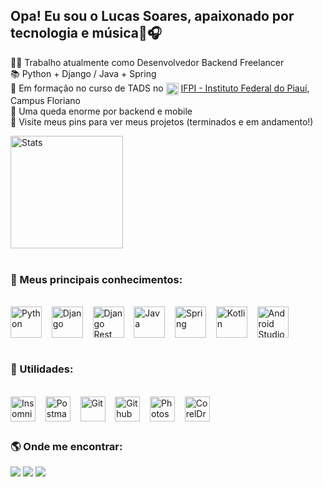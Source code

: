 ## Opa! Eu sou o Lucas Soares, apaixonado por tecnologia e música🤖🎧

👨‍💻 Trabalho atualmente como Desenvolvedor Backend Freelancer
<br>
📚 Python + Django / Java + Spring
<br>
🏫 Em formação no curso de TADS no <img align="center" alt="IFPI" height="20" src="https://i.ibb.co/rFSrQBd/ifpi.png"> <a href="https://www.ifpi.edu.br/">IFPI - Instituto Federal do Piauí</a>, Campus Floriano
<br>
🤔 Uma queda enorme por backend e mobile
<br>
📲 Visite meus pins para ver meus projetos (terminados e em andamento!)

<div style="display: inline_block">
<img align="center" alt="Stats" height="180em" src=https://vercel-stats-mij1.vercel.app/api?username=soareslucas9090&count_private=true&show_icons=true&theme=transparent>
</div>
<br>
<h3>🚀 Meus principais conhecimentos:</h3>
<div style="display: inline_block"><br>
  <a href = "https://www.python.org/"><img align="center" alt="Python" width="50" src="https://cdn.jsdelivr.net/gh/devicons/devicon/icons/python/python-original.svg"></a><span>&nbsp;&nbsp;&nbsp;</span>
  <a href = "https://www.djangoproject.com/"><img align="center" alt="Django" width="50" src="https://cdn.worldvectorlogo.com/logos/django.svg"></a><span>&nbsp;&nbsp;&nbsp;</span>
  <a href = "https://www.django-rest-framework.org/"><img align="center" alt="Django Rest Framework" height="50" src="https://i.imgur.com/dcVFAeV.png"></a><span>&nbsp;&nbsp;&nbsp;</span>
  <a href = "https://www.java.com/pt-BR/download/help/whatis_java.html"><img align="center" alt="Java" width="50" src="https://cdn.jsdelivr.net/gh/devicons/devicon@latest/icons/java/java-plain.svg"></a><span>&nbsp;&nbsp;&nbsp;</span>
  <a href = "https://spring.io/"><img align="center" alt="Spring" width="50" src="https://cdn.jsdelivr.net/gh/devicons/devicon@latest/icons/spring/spring-original.svg"></a><span>&nbsp;&nbsp;&nbsp;</span>
  <a href = "https://kotlinlang.org/"><img align="center" alt="Kotlin" width="50" src="https://cdn.jsdelivr.net/gh/devicons/devicon/icons/kotlin/kotlin-original.svg"></a><span>&nbsp;&nbsp;&nbsp;</span>
  <a href = "https://developer.android.com/studio"><img align="center" alt="Android Studio" width="50" src="https://cdn.jsdelivr.net/gh/devicons/devicon/icons/androidstudio/androidstudio-original.svg"></a>
</div>



<br>
<h3>🌱 Utilidades:</h3>
<div style="display: inline_block"><br>
  <img align="center" alt="Insomnia" width="40" src="https://www.svgrepo.com/show/353904/insomnia.svg"><span>&nbsp;&nbsp;&nbsp;</span>
  <img align="center" alt="Postman" width="40" src="https://www.svgrepo.com/download/354202/postman-icon.svg"><span>&nbsp;&nbsp;&nbsp;</span>
  <img align="center" alt="Git" width="40" src="https://www.svgrepo.com/show/452210/git.svg"><span>&nbsp;&nbsp;&nbsp;</span>
  <img align="center" alt="Github" width="40" src="https://www.svgrepo.com/show/450156/github.svg"><span>&nbsp;&nbsp;&nbsp;</span>
  <img align="center" alt="Photoshop" width="40" src="https://upload.wikimedia.org/wikipedia/commons/thumb/a/af/Adobe_Photoshop_CC_icon.svg/2101px-Adobe_Photoshop_CC_icon.svg.png"><span>&nbsp;&nbsp;&nbsp;</span>
  <img align="center" alt="CorelDraw" width="40" src="https://recoverytoolbox.com/src/images/icons/logo-coreldraw-green-180.svg">
</div>

##

<div>
  <h3>🌎 Onde me encontrar:</h3>
  <a href = "mailto:soareslukas9090@gmail.com"><img src="https://img.shields.io/badge/-Gmail-%23333?style=for-the-badge&logo=gmail&logoColor=white" target="_blank"></a>
  <a href="https://www.linkedin.com/in/lucas-cruz-047134149/" target="_blank"><img src="https://img.shields.io/badge/-LinkedIn-%230077B5?style=for-the-badge&logo=linkedin&logoColor=white" target="_blank"></a> 
  <a href="https://www.instagram.com/soares.lucas90" target="_blank"><img src="https://img.shields.io/badge/-Instagram-%23E4405F?style=for-the-badge&logo=instagram&logoColor=white" target="_blank"></a>
</div>

